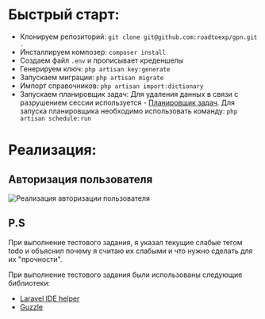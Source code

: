 # Быстрый старт:

- Клонируем репозиторий: ```git clone git@github.com:roadtoexp/gpn.git .```
- Инсталлируем композер: ```composer install```
- Создаем файл ```.env``` и прописывает креденшелы
- Генерируем ключ: ```php artisan key:generate```
- Запускаем миграции: ```php artisan migrate```
- Импорт справочников: ```php artisan import:dictionary```
- Запускаем планировщик задач:
Для удаления данных в связи с разрушением сессии используется - [Планировщик задач](https://laravel.com/docs/5.8/scheduling). 
Для запуска планировщика необходимо использовать команду: 
```php artisan schedule:run```


# Реализация:
## Авторизация пользователя

![Реализация авторизации пользователя](https://github.com/roadtoexp/gpn/blob/master/readme/auth.png)


## P.S

При выполнение тестового задания, я указал текущие слабые тегом todo и объяснил почему я считаю их слабыми 
и что нужно сделать для их "прочности".

При выполнение тестового задания были использованы следующие библиотеки:
- [Laravel IDE helper](https://github.com/barryvdh/laravel-ide-helper)
- [Guzzle](https://github.com/guzzle/guzzle)
